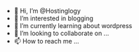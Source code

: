 - 👋 Hi, I’m @Hostinglogy
- 👀 I’m interested in blogging
- 🌱 I’m currently learning about wordpress 
- 💞️ I’m looking to collaborate on ...
- 📫 How to reach me ...

<!---
Hostinglogy/Hostinglogy is a ✨ special ✨ repository because its `README.md` (this file) appears on your GitHub profile.
You can click the Preview link to take a look at your changes.
--->
